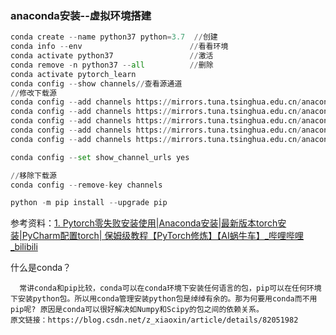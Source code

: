



### anaconda安装--虚拟环境搭建

```python
conda create --name python37 python=3.7  //创建
conda info --env                        //看看环境
conda activate python37                 //激活
conda remove -n python37 --all          //删除
conda activate pytorch_learn
conda config --show channels//查看源通道
//修改下载源
conda config --add channels https://mirrors.tuna.tsinghua.edu.cn/anaconda/pkgs/main
conda config --add channels https://mirrors.tuna.tsinghua.edu.cn/anaconda/pkgs/free
conda config --add channels https://mirrors.tuna.tsinghua.edu.cn/anaconda/pkgs/r
conda config --add channels https://mirrors.tuna.tsinghua.edu.cn/anaconda/pkgs/pro
conda config --add channels https://mirrors.tuna.tsinghua.edu.cn/anaconda/pkgs/msys2

conda config --set show_channel_urls yes

//移除下载源
conda config --remove-key channels

python -m pip install --upgrade pip

```

参考资料：[1. Pytorch零失败安装使用|Anaconda安装|最新版本torch安装|PyCharm配置torch| 保姆级教程【PyTorch修炼】【AI蜗牛车】_哔哩哔哩_bilibili](https://www.bilibili.com/video/BV1o3411V7Zz?spm_id_from=333.337.search-card.all.click)

  什么是conda？

      常讲conda和pip比较，conda可以在conda环境下安装任何语言的包，pip可以在任何环境下安装python包。所以用conda管理安装python包是绰绰有余的。那为何要用conda而不用pip呢? 原因是conda可以很好解决如Numpy和Scipy的包之间的依赖关系。
    原文链接：https://blog.csdn.net/z_xiaoxin/article/details/82051982

### 